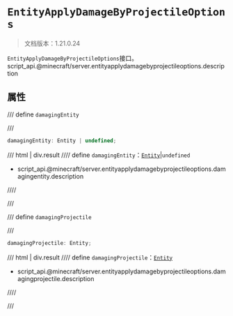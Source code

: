 # `EntityApplyDamageByProjectileOptions`

> 文档版本：1.21.0.24

`EntityApplyDamageByProjectileOptions`接口。script_api.@minecraft/server.entityapplydamagebyprojectileoptions.description

## 属性

/// define
`damagingEntity`


///

```js
damagingEntity: Entity | undefined;
```

/// html | div.result
//// define
`damagingEntity`：[`Entity`](./entity.md)|`undefined`

- script_api.@minecraft/server.entityapplydamagebyprojectileoptions.damagingentity.description


////

///


/// define
`damagingProjectile`


///

```js
damagingProjectile: Entity;
```

/// html | div.result
//// define
`damagingProjectile`：[`Entity`](./entity.md)

- script_api.@minecraft/server.entityapplydamagebyprojectileoptions.damagingprojectile.description


////

///

